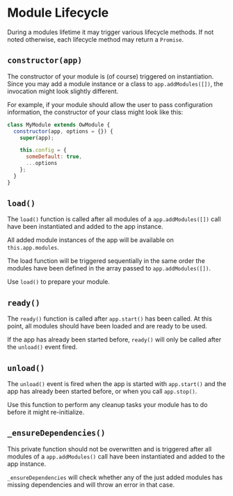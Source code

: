 # Module Lifecycle

During a modules lifetime it may trigger various lifecycle methods. If not noted otherwise, each lifecycle method may return a ```Promise```.

## ```constructor(app)```

The constructor of your module is (of course) triggered on instantiation. Since you may add a module instance or a class to ```app.addModules([])```, the invocation might look slightly different.

For example, if your module should allow the user to pass  configuration information, the constructor of your class might look like this:

```js
class MyModule extends OwModule {
  constructor(app, options = {}) {
    super(app);

    this.config = {
      someDefault: true,
      ...options
    };
  }
}
```

## ```load()```

The ```load()``` function is called after all modules of a ```app.addModules([])``` call have been instantiated and added to the app instance.

All added module instances of the app will be available on ```this.app.modules```.

The load function will be triggered sequentially in the same order the modules have been defined in the array passed to ```app.addModules([])```.

Use ```load()``` to prepare your module.

## ```ready()```

The ```ready()``` function is called after ```app.start()``` has been called. At this point, all modules should have been loaded and are ready to be used.

If the app has already been started before, ```ready()``` will only be called after the ```unload()``` event fired.

## ```unload()```

The ```unload()``` event is fired when the app is started with ```app.start()``` and the app has already been started before, or when you call ```app.stop()```.

Use this function to perform any cleanup tasks your module has to do before it might re-initialize.


## ```_ensureDependencies()```

This private function should not be overwritten and is triggered after all modules of a ```app.addModules()``` call have been instantiated and added to the app instance.

```_ensureDependencies``` will check whether any of the just added modules has missing dependencies and will throw an error in that case.
